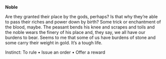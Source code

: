 **Noble** 

Are they granted their place by the gods, perhaps? Is that why they’re able to pass their riches and power down by birth? Some trick or enchantment of the blood, maybe. The peasant bends his knee and scrapes and toils and the noble wears the finery of his place and, they say, we all have our burdens to bear. Seems to me that some of us have burdens of stone and some carry their weight in gold. It’s a tough life. 

Instinct: To rule 
• Issue an order 
• Offer a reward